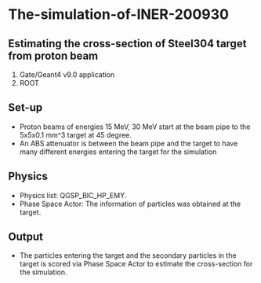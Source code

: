 # The-simulation-of-INER-200930
## Estimating the cross-section of Steel304 target from proton beam ##

1. Gate/Geant4 v9.0 application
2. ROOT

## Set-up ##

- Proton beams of energies 15 MeV, 30 MeV start at the beam pipe to the 5x5x0.1 mm^3 target at 45 degree.
- An ABS attenuator is between the beam pipe and the target to have many different energies entering the target for the simulation

## Physics ##

- Physics list: QGSP_BIC_HP_EMY.
- Phase Space Actor: The information of particles was obtained at the target.

## Output ##

- The particles entering the target and the secondary particles in the target is scored via Phase Space Actor to estimate the cross-section for the simulation.
